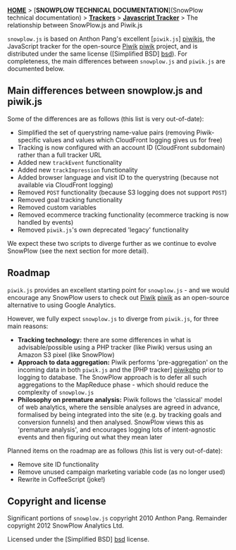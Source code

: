 <a name="top" />

[**HOME**](Home) > [**SNOWPLOW TECHNICAL DOCUMENTATION**](SnowPlow technical documentation) > [**Trackers**](trackers) > [**Javascript Tracker**](Javascript-Tracker) > The relationship between SnowPlow.js and Piwik.js

`snowplow.js` is based on Anthon Pang's excellent [`piwik.js`] [piwikjs], the JavaScript tracker for the open-source [Piwik] [piwik] project, and is distributed under the same license ([Simplified BSD] [bsd]). For completeness, the main differences between `snowplow.js` and `piwik.js` are documented below.

## Main differences between snowplow.js and piwik.js

Some of the differences are as follows (this list is very out-of-date):

* Simplified the set of querystring name-value pairs (removing Piwik-specific values and values which CloudFront logging gives us for free)
* Tracking is now configured with an account ID (CloudFront subdomain) rather than a full tracker URL
* Added new `trackEvent` functionality
* Added new `trackImpression` functionality
* Added browser language and visit ID to the querystring (because not available via CloudFront logging)
* Removed `POST` functionality (because S3 logging does not support `POST`)
* Removed goal tracking functionality
* Removed custom variables
* Removed ecommerce tracking functionality (ecommerce tracking is now handled by events)
* Removed `piwik.js`'s own deprecated 'legacy' functionality

We expect these two scripts to diverge further as we continue to evolve SnowPlow (see the next section for more detail).

## Roadmap

`piwik.js` provides an excellent starting point for `snowplow.js` - and we would encourage any SnowPlow users to check out [Piwik] [piwik] as an open-source alternative to using Google Analytics.

However, we fully expect `snowplow.js` to diverge from `piwik.js`, for three main reasons:

* **Tracking technology:** there are some differences in what is advisable/possible using a PHP tracker (like Piwik) versus using an Amazon S3 pixel (like SnowPlow)
* **Approach to data aggregation:** Piwik performs 'pre-aggregation' on the incoming data in both `piwik.js` and the [PHP tracker] [piwikphp] prior to logging to database. The SnowPlow approach is to defer all such aggregations to the MapReduce phase - which should reduce the complexity of `snowplow.js`
* **Philosophy on premature analysis:** Piwik follows the 'classical' model of web analytics, where the sensible analyses are agreed in advance, formalised by being integrated into the site (e.g. by tracking goals and conversion funnels) and then analysed. SnowPlow views this as 'premature analysis', and encourages logging lots of intent-agnostic events and then figuring out what they mean later

Planned items on the roadmap are as follows (this list is very out-of-date):

* Remove site ID functionality
* Remove unused campaign marketing variable code (as no longer used)
* Rewrite in CoffeeScript (joke!)

## Copyright and license

Significant portions of `snowplow.js` copyright 2010 Anthon Pang. Remainder copyright 2012 SnowPlow Analytics Ltd.

Licensed under the [Simplified BSD] [bsd] license.

[snowplow]: http://www.keplarllp.com/blog/2012/02/introducing-snowplow-the-worlds-most-powerful-web-analytics-platform
[piwik]: http://piwik.org/
[piwikjs]: https://github.com/piwik/piwik/blob/master/js/piwik.js
[piwikphp]: https://github.com/piwik/piwik/blob/master/piwik.php
[bsd]: http://www.opensource.org/licenses/bsd-license.php 
[integrating]: /snowplow/snowplow/blob/master/docs/03_integrating_snowplowjs.md
[selfhosting]: /snowplow/snowplow/blob/master/docs/04_selfhosting_snowplow.md
[setup]: https://github.com/snowplow/snowplow/wiki/javascript-tracker-setup
[integrating-js-on-website]: https://github.com/snowplow/snowplow/wiki/integrating-javascript-tags-onto-your-website
[tech-docs]: https://github.com/snowplow/snowplow/wiki/javascript-tracker